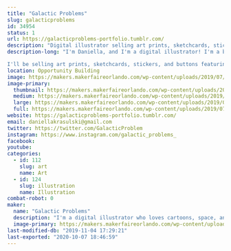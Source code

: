 ```yaml
---
title: "Galactic Problems"
slug: galacticproblems
id: 34954
status: 1
url: https://galacticproblems-portfolio.tumblr.com/
description: "Digital illustrator selling art prints, sketchcards, stickers, and buttons! "
description-long: "I'm Daniella, and I'm a digital illustrator! I'm a big fan of bright colors, cartoons, and stories set in outer space.  

I'll be selling art prints, sketchcards, stickers, and buttons featuring my work, as well as taking commissions! I'll be working on sketchcards during the event, and I'm happy to answer any questions you might have about digital art!"
location: Opportunity Building
image: https://makers.makerfaireorlando.com/wp-content/uploads/2019/07/sg1-1024x760.png
image-primary:
  thumbnail: https://makers.makerfaireorlando.com/wp-content/uploads/2019/07/sg1-150x150.png
  medium: https://makers.makerfaireorlando.com/wp-content/uploads/2019/07/sg1-300x223.png
  large: https://makers.makerfaireorlando.com/wp-content/uploads/2019/07/sg1-1024x760.png
  full: https://makers.makerfaireorlando.com/wp-content/uploads/2019/07/sg1.png
website: https://galacticproblems-portfolio.tumblr.com/
email: daniellakrasulski@gmail.com
twitter: https://twitter.com/GalacticProblem
instagram: https://www.instagram.com/galactic_problems_
facebook: 
youtube: 
categories:
  - id: 112
    slug: art
    name: Art
  - id: 124
    slug: illustration
    name: Illustration
combat-robot: 0
maker:
  name: "Galactic Problems"
  description: "I'm a digital illustrator who loves cartoons, space, and colorful character design!"
  image-primary: https://makers.makerfaireorlando.com/wp-content/uploads/2019/07/spacegirliconforuse.png
last-modified-db: "2019-11-04 17:29:21"
last-exported: "2020-10-07 18:46:59"
---
```

